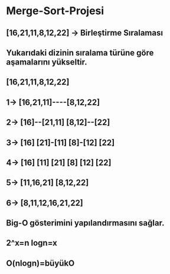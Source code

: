 # Merge-Sort-Projesi
## [16,21,11,8,12,22] -> Birleştirme Sıralaması

## Yukarıdaki dizinin sıralama türüne göre aşamalarını yükseltir.
## [16,21,11,8,12,22]

## 1-> [16,21,11]----[8,12,22]
## 2-> [16]--[21,11] [8,12]--[22]
## 3-> [16] [21]-[11] [8]-[12] [22]
## 4-> [16] [11] [21] [8] [12] [22]
## 5-> [11,16,21] [8,12,22]
## 6-> [8,11,12,16,21,22]

## Big-O gösterimini yapılandırmasını sağlar.

## 2^x=n logn=x

## O(nlogn)=büyükO